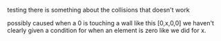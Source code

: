 testing
there is something about the collisions that doesn't work

possibly caused when a 0 is touching a wall like this
[0,x,0,0] we haven't clearly given a condition for when an element is zero
like we did for x.

